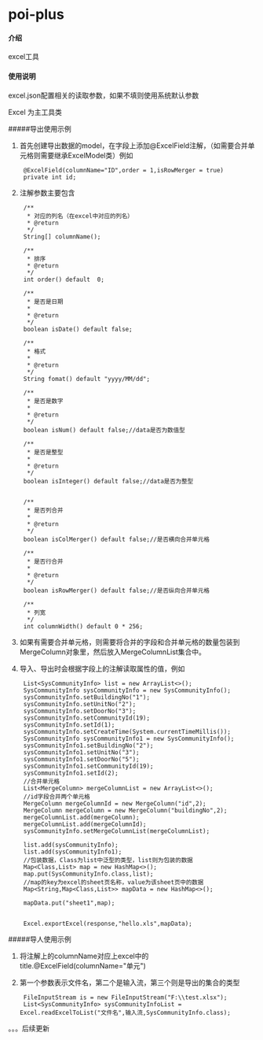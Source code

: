 # poi-plus

#### 介绍
excel工具

#### 使用说明
excel.json配置相关的读取参数，如果不填则使用系统默认参数

Excel 为主工具类

#####导出使用示例



1. 首先创建导出数据的model，在字段上添加@ExcelField注解，（如需要合并单元格则需要继承ExcelModel类）例如
		
		@ExcelField(columnName="ID",order = 1,isRowMerger = true)
    	private int id;

2. 注解参数主要包含

		/**
		 * 对应的列名（在excel中对应的列名）
		 * @return
		 */
		String[] columnName();
	
		/**
		 * 排序
		 * @return
		 */
		int order() default  0;
	
		/**
		 * 是否是日期
		 *
		 * @return
		 */
		boolean isDate() default false;
	
		/**
		 * 格式
		 *
		 * @return
		 */
		String fomat() default "yyyy/MM/dd";
	
		/**
		 * 是否是数字
		 *
		 * @return
		 */
		boolean isNum() default false;//data是否为数值型
	
		/**
		 * 是否是整型
		 *
		 * @return
		 */
		boolean isInteger() default false;//data是否为整型
	
	
		/**
		 * 是否列合并
		 *
		 * @return
		 */
		boolean isColMerger() default false;//是否横向合并单元格
	
		/**
		 * 是否行合并
		 *
		 * @return
		 */
		boolean isRowMerger() default false;//是否纵向合并单元格
	
		/**
		 * 列宽
		 */
		int columnWidth() default 0 * 256;

3. 如果有需要合并单元格，则需要将合并的字段和合并单元格的数量包装到MergeColumn对象里，然后放入MergeColumnList集合中。

4. 导入、导出时会根据字段上的注解读取属性的值，例如

		List<SysCommunityInfo> list = new ArrayList<>();
        SysCommunityInfo sysCommunityInfo = new SysCommunityInfo();
        sysCommunityInfo.setBuildingNo("1");
        sysCommunityInfo.setUnitNo("2");
        sysCommunityInfo.setDoorNo("3");
        sysCommunityInfo.setCommunityId(19);
        sysCommunityInfo.setId(1);
        sysCommunityInfo.setCreateTime(System.currentTimeMillis());
        SysCommunityInfo sysCommunityInfo1 = new SysCommunityInfo();
        sysCommunityInfo1.setBuildingNo("2");
        sysCommunityInfo1.setUnitNo("3");
        sysCommunityInfo1.setDoorNo("5");
        sysCommunityInfo1.setCommunityId(19);
        sysCommunityInfo1.setId(2);
        //合并单元格
        List<MergeColumn> mergeColumnList = new ArrayList<>();
		//id字段合并两个单元格
        MergeColumn mergeColumnId = new MergeColumn("id",2);
        MergeColumn mergeColumn = new MergeColumn("buildingNo",2);
        mergeColumnList.add(mergeColumn);
        mergeColumnList.add(mergeColumnId);
        sysCommunityInfo.setMergeColumnList(mergeColumnList);

        list.add(sysCommunityInfo);
        list.add(sysCommunityInfo1);
		//包装数据，Class为list中泛型的类型，list则为包装的数据
        Map<Class,List> map = new HashMap<>();
        map.put(SysCommunityInfo.class,list);
		//map的key为excel的sheet页名称，value为该sheet页中的数据
        Map<String,Map<Class,List>> mapData = new HashMap<>();

        mapData.put("sheet1",map);

		
        Excel.exportExcel(response,"hello.xls",mapData);



#####导人使用示例

1. 将注解上的columnName对应上excel中的title.@ExcelField(columnName="单元")

2. 第一个参数表示文件名，第二个是输入流，第三个则是导出的集合的类型
		
		FileInputStream is = new FileInputStream("F:\\test.xlsx");
		List<SysCommunityInfo> sysCommunityInfoList = Excel.readExcelToList("文件名",输入流,SysCommunityInfo.class);

。。。后续更新